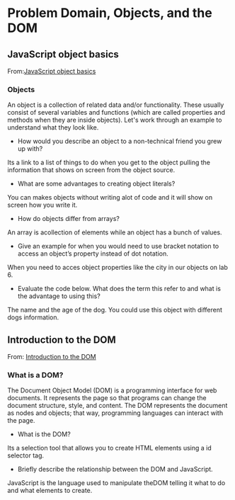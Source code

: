 # Problem Domain, Objects, and the DOM

## JavaScript object basics

From:[JavaScript object basics](https://developer.mozilla.org/en-US/docs/Learn/JavaScript/Objects/Basics)

### Objects

An object is a collection of related data and/or functionality. These usually consist of several variables and functions (which are called properties and methods when they are inside objects). Let's work through an example to understand what they look like.

- How would you describe an object to a non-technical friend you grew up with?

Its a link to a list of things to do when you get to the object pulling the information that shows on screen from the object source.

- What are some advantages to creating object literals?

You can makes objects without writing alot of code and it will show on screen how you write it.

- How do objects differ from arrays?

An array is acollection of elements while an object has a bunch of values.

- Give an example for when you would need to use bracket notation to access an object’s property instead of dot notation.

When you need to acces object properties like the city in our objects on lab 6.

- Evaluate the code below. What does the term this refer to and what is the advantage to using this?

The name and the age of the dog. You could use this object with different dogs information.

## Introduction to the DOM

From: [Introduction to the DOM](https://developer.mozilla.org/en-US/docs/Web/API/Document_Object_Model/Introduction)

### What is a DOM?

The Document Object Model (DOM) is a programming interface for web documents. It represents the page so that programs can change the document structure, style, and content. The DOM represents the document as nodes and objects; that way, programming languages can interact with the page.

- What is the DOM?

Its a selection tool that allows you to create HTML elements using a id selector tag.

- Briefly describe the relationship between the DOM and JavaScript.

JavaScript is the language used to manipulate theDOM telling it what to do and what elements to create.
